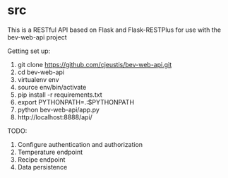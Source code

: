 src
=============

This is a RESTful API based on Flask and Flask-RESTPlus for use with the bev-web-api project

Getting set up:
1. git clone https://github.com/cjeustis/bev-web-api.git
2. cd bev-web-api
3. virtualenv env
4. source env/bin/activate
5. pip install -r requirements.txt
6. export PYTHONPATH=.:$PYTHONPATH
7. python bev-web-api/app.py
8. http://localhost:8888/api/


TODO:
1. Configure authentication and authorization
2. Temperature endpoint
3. Recipe endpoint
4. Data persistence